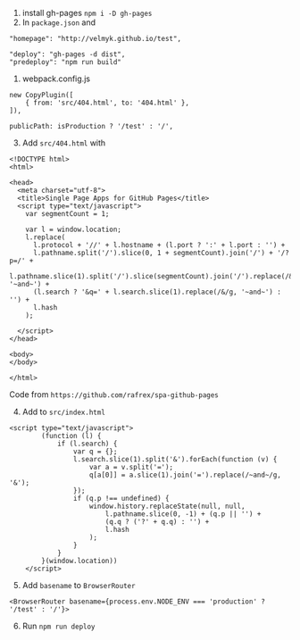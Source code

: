 1. install gh-pages `npm i -D gh-pages`
2. In `package.json` and
```
"homepage": "http://velmyk.github.io/test",
```

```
"deploy": "gh-pages -d dist",
"predeploy": "npm run build"
```
1. webpack.config.js

```
new CopyPlugin([
    { from: 'src/404.html', to: '404.html' },
]),
```

```
publicPath: isProduction ? '/test' : '/',
```
3. Add `src/404.html` with
```
<!DOCTYPE html>
<html>

<head>
  <meta charset="utf-8">
  <title>Single Page Apps for GitHub Pages</title>
  <script type="text/javascript">
    var segmentCount = 1;

    var l = window.location;
    l.replace(
      l.protocol + '//' + l.hostname + (l.port ? ':' + l.port : '') +
      l.pathname.split('/').slice(0, 1 + segmentCount).join('/') + '/?p=/' +
      l.pathname.slice(1).split('/').slice(segmentCount).join('/').replace(/&/g, '~and~') +
      (l.search ? '&q=' + l.search.slice(1).replace(/&/g, '~and~') : '') +
      l.hash
    );

  </script>
</head>

<body>
</body>

</html>
```
Code from `https://github.com/rafrex/spa-github-pages`

4. Add to `src/index.html`
```
<script type="text/javascript">
        (function (l) {
            if (l.search) {
                var q = {};
                l.search.slice(1).split('&').forEach(function (v) {
                    var a = v.split('=');
                    q[a[0]] = a.slice(1).join('=').replace(/~and~/g, '&');
                });
                if (q.p !== undefined) {
                    window.history.replaceState(null, null,
                        l.pathname.slice(0, -1) + (q.p || '') +
                        (q.q ? ('?' + q.q) : '') +
                        l.hash
                    );
                }
            }
        }(window.location))
    </script>
```

5. Add `basename` to `BrowserRouter`
```
<BrowserRouter basename={process.env.NODE_ENV === 'production' ? '/test' : '/'}>
```

6. Run `npm run deploy`


